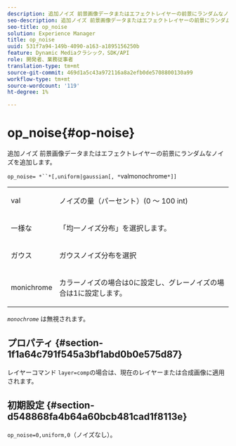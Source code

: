 ```yaml
---
description: 追加ノイズ 前景画像データまたはエフェクトレイヤーの前景にランダムなノイズを追加します。
seo-description: 追加ノイズ 前景画像データまたはエフェクトレイヤーの前景にランダムなノイズを追加します。
seo-title: op_noise
solution: Experience Manager
title: op_noise
uuid: 531f7a94-149b-4090-a163-a1895156250b
feature: Dynamic Mediaクラシック，SDK/API
role: 開発者、業務従事者
translation-type: tm+mt
source-git-commit: 469d1a5c43a972116a8a2efb0de5708800130a99
workflow-type: tm+mt
source-wordcount: '119'
ht-degree: 1%

---
```



# op_noise{#op-noise}

追加ノイズ 前景画像データまたはエフェクトレイヤーの前景にランダムなノイズを追加します。

`op_noise= *``*[,uniform|gaussian[, *`valmonochrome`*]]`

<table id="table_40675464E5824D52BF392ECCE2DDC03C"> 
 <tbody> 
  <tr> 
   <td colname="col1"> <p><span class="codeph"> val</span> </p> </td> 
   <td colname="col2"> <p>ノイズの量（パーセント）(0 ～ 100 int) </p> </td> 
  </tr> 
  <tr> 
   <td colname="col1"> <p><span class="codeph"> 一様な</span> </p> </td> 
   <td colname="col2"> <p>「均一ノイズ分布」を選択します。 </p> </td> 
  </tr> 
  <tr> 
   <td colname="col1"> <p><span class="codeph"> ガウス</span> </p> </td> 
   <td colname="col2"> <p>ガウスノイズ分布を選択 </p> </td> 
  </tr> 
  <tr> 
   <td colname="col1"> <p><span class="varname"> monichrome</span> </p> </td> 
   <td colname="col2"> <p>カラーノイズの場合は0に設定し、グレーノイズの場合は1に設定します。 </p> </td> 
  </tr> 
 </tbody> 
</table>

*`monochrome`* は無視されます。

## プロパティ {#section-1f1a64c791f545a3bf1abd0b0e575d87}

レイヤーコマンド `layer=comp`の場合は、現在のレイヤーまたは合成画像に適用されます。

## 初期設定 {#section-d548868fa4b64a60bcb481cad1f8113e}

`op_noise=0,uniform,0`（ノイズなし）。
